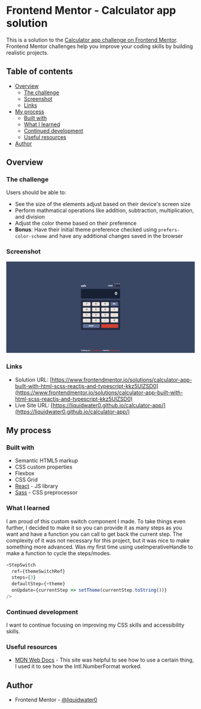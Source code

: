 # Frontend Mentor - Calculator app solution

This is a solution to the [Calculator app challenge on Frontend Mentor](https://www.frontendmentor.io/challenges/calculator-app-9lteq5N29). Frontend Mentor challenges help you improve your coding skills by building realistic projects. 

## Table of contents

- [Overview](#overview)
  - [The challenge](#the-challenge)
  - [Screenshot](#screenshot)
  - [Links](#links)
- [My process](#my-process)
  - [Built with](#built-with)
  - [What I learned](#what-i-learned)
  - [Continued development](#continued-development)
  - [Useful resources](#useful-resources)
- [Author](#author)

## Overview

### The challenge

Users should be able to:

- See the size of the elements adjust based on their device's screen size
- Perform mathmatical operations like addition, subtraction, multiplication, and division
- Adjust the color theme based on their preference
- **Bonus**: Have their initial theme preference checked using `prefers-color-scheme` and have any additional changes saved in the browser

### Screenshot

![](./screenshot.png)

### Links

- Solution URL: [https://www.frontendmentor.io/solutions/calculator-app-built-with-html-scss-reactjs-and-typescript-kkz5UlZSD0](https://www.frontendmentor.io/solutions/calculator-app-built-with-html-scss-reactjs-and-typescript-kkz5UlZSD0)
- Live Site URL: [https://liquidwater0.github.io/calculator-app/](https://liquidwater0.github.io/calculator-app/)

## My process

### Built with

- Semantic HTML5 markup
- CSS custom properties
- Flexbox
- CSS Grid
- [React](https://reactjs.org/) - JS library
- [Sass](https://sass-lang.com/) - CSS preprocessor

### What I learned

I am proud of this custom switch component I made. To take things even further, I decided to make it so you can provide it as many steps as you want and have a function you can call to get back the current step.
The complexity of it was not necessary for this project, but it was nice to make something more advanced. Was my first time using useImperativeHandle to make a function to cycle the steps/modes.

```js
<StepSwitch
  ref={themeSwitchRef}
  steps={3}
  defaultStep={+theme}
  onUpdate={currentStep => setTheme(currentStep.toString())}
/>
```

### Continued development

I want to continue focusing on improving my CSS skills and accessibility skills.

### Useful resources

- [MDN Web Docs](https://developer.mozilla.org/en-US/) - This site was helpful to see how to use a certain thing, I used it to see how the Intl.NumberFormat worked.

## Author

- Frontend Mentor - [@liquidwater0](https://www.frontendmentor.io/profile/liquidwater0)